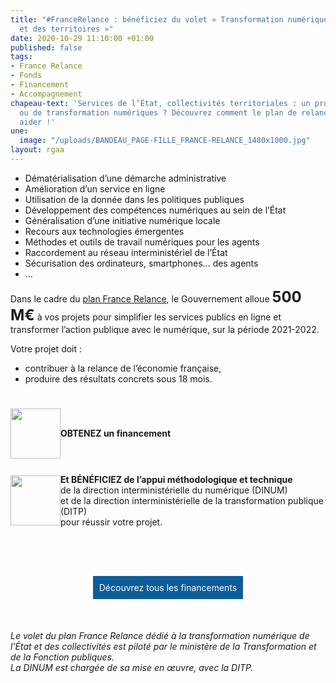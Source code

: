 ```yaml
---
title: "#FranceRelance : bénéficiez du volet « Transformation numérique de l’État
  et des territoires »"
date: 2020-10-29 11:10:00 +01:00
published: false
tags:
- France Relance
- Fonds
- Financement
- Accompagnement
chapeau-text: 'Services de l’État, collectivités territoriales : un projet d’innovation
  ou de transformation numériques ? Découvrez comment le plan de relance peut vous
  aider !'
une:
  image: "/uploads/BANDEAU_PAGE-FILLE_FRANCE-RELANCE_1480x1000.jpg"
layout: rgaa
---
```


<style>
.button {
background-color: #0d5c98;
border: 1px solid white;
color: white;
padding: 10px 10px;
text-align: center;
text-decoration: none;
display: inline-block;
font-style: normal;
margin: 4px 2px;
cursor: pointer;
}

.benefice-france-relance {
  margin: auto;
  display: flex;
  align-items: center;
}

.benefice-france-relance > div {
  margin: auto;
}

.benefice-france-relance > div > .benefice {
  display: flex;
  flex-direction: row;
  align-items: center;
  margin: 25px 0;
}
</style>

* Dématérialisation d’une démarche administrative
* Amélioration d’un service en ligne
* Utilisation de la donnée dans les politiques publiques
* Développement des compétences numériques au sein de l’État
* Généralisation d’une initiative numérique locale
* Recours aux technologies émergentes
* Méthodes et outils de travail numériques pour les agents
* Raccordement au réseau interministériel de l’État
* Sécurisation des ordinateurs, smartphones… des agents
* …

Dans le cadre du [plan France Relance](https://www.economie.gouv.fr/plan-de-relance), le Gouvernement alloue <font size="5"><b>500 M€</b></font> à vos projets pour simplifier les services publics en ligne et transformer l’action publique avec le numérique, sur la période 2021-2022.

Votre projet doit :
* contribuer à la relance de l’économie française, 
* produire des résultats concrets sous 18 mois.

<div class="benefice-france-relance">
    <div >
      <div class="benefice">
        <img src="/uploads/Financement_rouge-400.png" alt="" width="80" align="middle">
        <div>
          <strong>OBTENEZ un financement</strong>
        </div>
      </div>
      <div class="benefice">
        <img src="/uploads/Nos-leviers-daction.png" alt="" width="80" align="middle" />
        <div>
            <strong>Et BÉNÉFICIEZ de l’appui méthodologique et technique</strong><br />de la direction interministérielle du numérique (DINUM) <br />et de la direction interministérielle de la transformation publique (DITP) <br />pour réussir votre projet.
        </div>
      </div>
<br>
<br>



<p align="center"><a href="https://france-relance.transformation.gouv.fr/" class="button">Découvrez tous les financements</a></p>
<br>

<em>Le volet du plan France Relance dédié à la transformation numérique de l’État et des collectivités est piloté par le ministère de la Transformation et de la Fonction publiques.</em>
<br>
<em>La DINUM est chargée de sa mise en œuvre, avec la DITP.</em>

